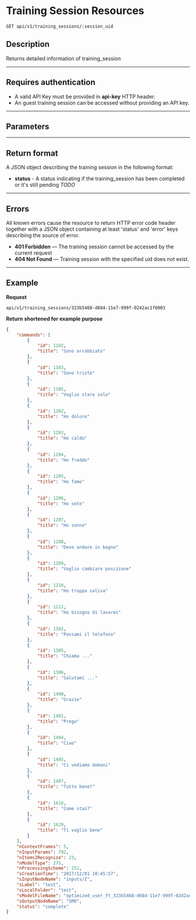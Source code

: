 # Training Session Resources

    GET api/v1/training_sessions/:session_uid

## Description
Returns detailed information of training_session

***

## Requires authentication
* A valid API Key must be provided in **api-key** HTTP header.
* An guest training session can be accessed without providing an API key.
***

## Parameters

***

## Return format

A JSON object describing the training session in the following format:

- **status** - A status indicating if the training_session has been completed or it's still pending
*TODO*

***

## Errors
All known errors cause the resource to return HTTP error code header together with a JSON object containing at least 'status' and 'error' keys describing the source of error.

- **401 Forbidden** — The training session cannot be accessed by the current request
- **404 Not Found** — Training session with the specified uid does not exist.

***

## Example
**Request**

    api/v1/training_sessions/323b5468-d684-11e7-999f-0242ac1f0003

**Return** __shortened for example purpose__
``` json
{
    "commands": [
        {
            "id": 1102,
            "title": "Sono arrabbiato"
        },
        {
            "id": 1103,
            "title": "Sono triste"
        },
        {
            "id": 1105,
            "title": "Voglio stare solo"
        },
        {
            "id": 1202,
            "title": "Ho dolore"
        },
        {
            "id": 1203,
            "title": "Ho caldo"
        },
        {
            "id": 1204,
            "title": "Ho freddo"
        },
        {
            "id": 1205,
            "title": "Ho fame"
        },
        {
            "id": 1206,
            "title": "Ho sete"
        },
        {
            "id": 1207,
            "title": "Ho sonno"
        },
        {
            "id": 1208,
            "title": "Devo andare in bagno"
        },
        {
            "id": 1209,
            "title": "Voglio cambiare posizione"
        },
        {
            "id": 1210,
            "title": "Ho troppa saliva"
        },
        {
            "id": 1211,
            "title": "Ho bisogno di lavarmi"
        },
        {
            "id": 1302,
            "title": "Passami il telefono"
        },
        {
            "id": 1305,
            "title": "Chiama ..."
        },
        {
            "id": 1306,
            "title": "Salutami ..."
        },
        {
            "id": 1400,
            "title": "Grazie"
        },
        {
            "id": 1401,
            "title": "Prego"
        },
        {
            "id": 1404,
            "title": "Ciao"
        },
        {
            "id": 1405,
            "title": "Ci vediamo domani"
        },
        {
            "id": 1407,
            "title": "Tutto bene?"
        },
        {
            "id": 1616,
            "title": "Come stai?"
        },
        {
            "id": 1619,
            "title": "Ti voglio bene"
        }
    ],
    "nContextFrames": 5,
    "nInputParams": 792,
    "nItems2Recognize": 23,
    "nModelType": 275,
    "nProcessingScheme": 252,
    "sCreationTime": "2017/12/01 10:45:57",
    "sInputNodeName": "inputs/I",
    "sLabel": "test",
    "sLocalFolder": "test",
    "sModelFileName": "optimized_user_ft_323b5468-d684-11e7-999f-0242ac1f0003_252.pb",
    "sOutputNodeName": "SMO",
    "status": "complete"
}
```
